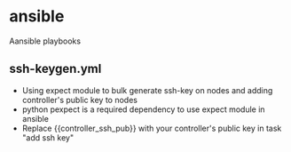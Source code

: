 # ansible
Aansible playbooks
## ssh-keygen.yml
- Using expect module to bulk generate ssh-key on nodes and adding controller's public key to nodes
- python pexpect is a required dependency to use expect module in ansible
- Replace {{controller_ssh_pub}} with your controller's public key in task "add ssh key"

